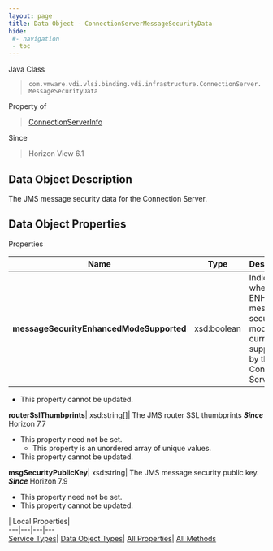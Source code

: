 ```yaml
---
layout: page
title: Data Object - ConnectionServerMessageSecurityData
hide:
 #- navigation
 - toc
---
```






Java Class  
> `com.vmware.vdi.vlsi.binding.vdi.infrastructure.ConnectionServer.MessageSecurityData`

Property of  
> [ConnectionServerInfo](vdi.infrastructure.ConnectionServer.ConnectionServerInfo.md#field_detail)

Since  
> Horizon View 6.1


## Data Object Description 

The JMS message security data for the Connection Server. 

## Data Object Properties

Properties

Name |  Type |  Description   
---|---|---  
**messageSecurityEnhancedModeSupported**|  xsd:boolean|  Indicates whether ENHANCED message security mode is currently supported by this Connection Server.   


* This property cannot be updated.

  
**routerSslThumbprints**|  xsd:string[]|  The JMS router SSL thumbprints  **_Since_** Horizon 7.7  


* This property need not be set.
  * This property is an unordered array of unique values.
* This property cannot be updated.

  
**msgSecurityPublicKey**|  xsd:string|  The JMS message security public key.  **_Since_** Horizon 7.9  


* This property need not be set.
* This property cannot be updated.

  
  
  
 | Local Properties|   
---|---|---|---  
[Service Types](index-mo_types.md)| [Data Object Types](index-do_types.md)| [All Properties](index-properties.md)| [All Methods](index-methods.md)  
  
  
